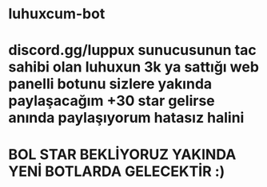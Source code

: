 # luhuxcum-bot

# discord.gg/luppux sunucusunun tac sahibi olan luhuxun 3k ya sattığı web panelli botunu sizlere yakında paylaşacağım +30 star gelirse anında paylaşıyorum hatasız halini

# BOL STAR BEKLİYORUZ YAKINDA YENİ BOTLARDA GELECEKTİR :)
